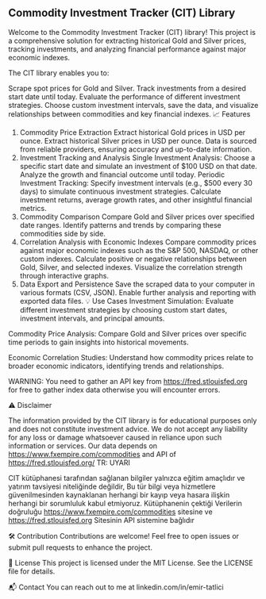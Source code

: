 ## Commodity Investment Tracker (CIT) Library

Welcome to the Commodity Investment Tracker (CIT) library! This project is a comprehensive solution for extracting historical Gold and Silver prices, tracking investments, and analyzing financial performance against major economic indexes.

The CIT library enables you to:

Scrape spot prices for Gold and Silver.
Track investments from a desired start date until today.
Evaluate the performance of different investment strategies.
Choose custom investment intervals, save the data, and visualize relationships between commodities and key financial indexes.
📈 Features
1. Commodity Price Extraction
Extract historical Gold prices in USD per ounce.
Extract historical Silver prices in USD per ounce.
Data is sourced from reliable providers, ensuring accuracy and up-to-date information.
2. Investment Tracking and Analysis
Single Investment Analysis:
Choose a specific start date and simulate an investment of $100 USD on that date.
Analyze the growth and financial outcome until today.
Periodic Investment Tracking:
Specify investment intervals (e.g., $500 every 30 days) to simulate continuous investment strategies.
Calculate investment returns, average growth rates, and other insightful financial metrics.
3. Commodity Comparison
Compare Gold and Silver prices over specified date ranges.
Identify patterns and trends by comparing these commodities side by side.
4. Correlation Analysis with Economic Indexes
Compare commodity prices against major economic indexes such as the S&P 500, NASDAQ, or other custom indexes.
Calculate positive or negative relationships between Gold, Silver, and selected indexes.
Visualize the correlation strength through interactive graphs.
5. Data Export and Persistence
Save the scraped data to your computer in various formats (CSV, JSON).
Enable further analysis and reporting with exported data files.
💡 Use Cases
Investment Simulation:
Evaluate different investment strategies by choosing custom start dates, investment intervals, and principal amounts.

Commodity Price Analysis:
Compare Gold and Silver prices over specific time periods to gain insights into historical movements.

Economic Correlation Studies:
Understand how commodity prices relate to broader economic indicators, identifying trends and relationships.

WARNING: You need to gather an API key from https://fred.stlouisfed.org for free to gather index data otherwise you will encounter errors.

⚠️ Disclaimer

The information provided by the CIT library is for educational purposes only and does not constitute investment advice. We do not accept any liability for any loss or damage whatsoever caused in reliance upon such information or services.
Our data depends on https://www.fxempire.com/commodities and API of https://fred.stlouisfed.org/
TR: UYARI

CIT kütüphanesi tarafından sağlanan bilgiler yalnızca eğitim amaçlıdır ve yatırım tavsiyesi niteliğinde değildir, Bu tür bilgi veya hizmetlere güvenilmesinden kaynaklanan herhangi bir kayıp veya hasara ilişkin herhangi bir sorumluluk kabul etmiyoruz. 
Kütüphanenin çektiği Verilerin doğruluğu https://www.fxempire.com/commodities  sitesine ve https://fred.stlouisfed.org Sitesinin API sistemine bağlıdır

🛠️ Contribution
Contributions are welcome! Feel free to open issues or submit pull requests to enhance the project.

📄 License
This project is licensed under the MIT License. See the LICENSE file for details.

📬 Contact
You can reach out to me at linkedin.com/in/emir-tatlici
